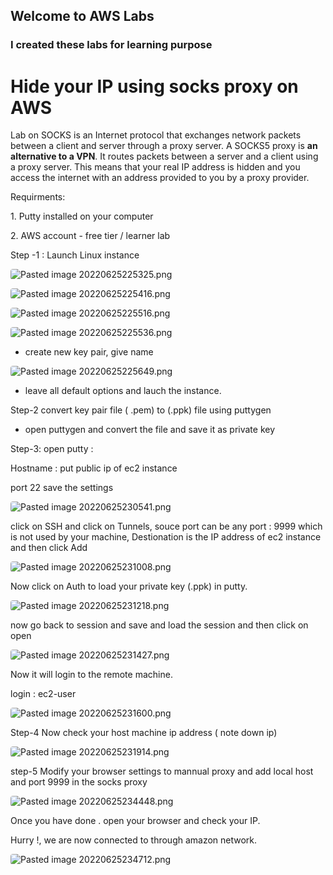 ## Welcome to AWS Labs
### I created these labs for learning purpose

<h1 style="margin-left:0px;" id="Hide_your_IP_using_socks_proxy_on_AWS">Hide your IP using socks proxy on AWS</h1>
<p></p>
<p>Lab on SOCKS is an Internet protocol that exchanges network packets between a client and server through a proxy server.  A SOCKS5 proxy is <b>an alternative to a VPN</b>. It routes packets between a server and a client using a proxy server. This means that your real IP address is hidden and you access the internet with an address provided to you by a proxy provider.</p>
<p></p>
<p>Requirments:</p>
<p>1. Putty installed on your computer</p>
<p>2. AWS account - free tier / learner lab</p>
<p></p>
<p></p>
<p>Step -1 : Launch Linux instance</p>
<p><img src="./Pasted image 20220625225325.png" alt="Pasted image 20220625225325.png" style="border-radius: 4px;"" ></p>
<p><img src="./Pasted image 20220625225416.png" alt="Pasted image 20220625225416.png" style="border-radius: 4px;"" ></p>
<p><img src="./Pasted image 20220625225516.png" alt="Pasted image 20220625225516.png" style="border-radius: 4px;"" ></p>
<p><img src="./Pasted image 20220625225536.png" alt="Pasted image 20220625225536.png" style="border-radius: 4px;"" ></p>
<p><ul style="margin-left:0px;"><li>create new key pair, give name</li></ul></p>
<p><img src="./Pasted image 20220625225649.png" alt="Pasted image 20220625225649.png" style="border-radius: 4px;"" ></p>
<p><ul style="margin-left:0px;"><li>leave all default options and lauch the instance.</li></ul></p>
<p></p>
<p>Step-2 convert key pair file ( .pem) to (.ppk) file using puttygen</p>
<p><ul style="margin-left:0px;"><li>open puttygen and convert the file and save it as private key</li></ul></p>
<p></p>
<p>Step-3:  open putty :</p>
<p>Hostname : put public ip of ec2 instance</p>
<p>port 22 save the settings</p>
<p><img src="./Pasted image 20220625230541.png" alt="Pasted image 20220625230541.png" style="border-radius: 4px;"" ></p>
<p>click on SSH and click on Tunnels, souce port can be any port : 9999 which is not used by your machine, Destionation is the IP address of ec2 instance and then click Add</p>
<p><img src="./Pasted image 20220625231008.png" alt="Pasted image 20220625231008.png" style="border-radius: 4px;"" ></p>
<p></p>
<p>Now click on Auth to load your private key (.ppk) in putty.</p>
<p><img src="./Pasted image 20220625231218.png" alt="Pasted image 20220625231218.png" style="border-radius: 4px;"" ></p>
<p>now go back to session and save and load the session and then click on open</p>
<p><img src="./Pasted image 20220625231427.png" alt="Pasted image 20220625231427.png" style="border-radius: 4px;"" ></p>
<p></p>
<p>Now it will login to the remote machine. </p>
<p>login : ec2-user</p>
<p><img src="./Pasted image 20220625231600.png" alt="Pasted image 20220625231600.png" style="border-radius: 4px;"" ></p>
<p></p>
<p>Step-4 Now check your host machine ip address ( note down ip)</p>
<p><img src="./Pasted image 20220625231914.png" alt="Pasted image 20220625231914.png" style="border-radius: 4px;"" ></p>
<p>step-5 Modify your browser settings to mannual proxy and add local host and port 9999 in the socks proxy </p>
<p><img src="./Pasted image 20220625234448.png" alt="Pasted image 20220625234448.png" style="border-radius: 4px;"" ></p>
<p></p>
<p>Once you have done . open your browser and check your IP. </p>
<p></p>
<p>Hurry !, we are now connected to through amazon network.</p>
<p><img src="./Pasted image 20220625234712.png" alt="Pasted image 20220625234712.png" style="border-radius: 4px;"" ></p>
<p></p>
<p></p>
<p></p>
<p></p>
